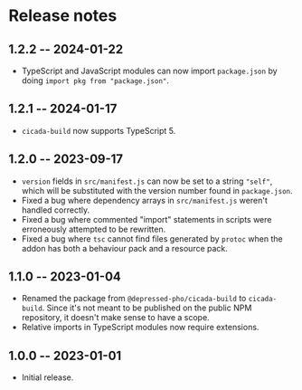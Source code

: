 # Release notes

## 1.2.2 -- 2024-01-22

* TypeScript and JavaScript modules can now import `package.json` by doing
  `import pkg from "package.json"`.

## 1.2.1 -- 2024-01-17

* `cicada-build` now supports TypeScript 5.

## 1.2.0 -- 2023-09-17

* `version` fields in `src/manifest.js` can now be set to a string
  `"self"`, which will be substituted with the version number found in
  `package.json`.
* Fixed a bug where dependency arrays in `src/manifest.js` weren't handled
  correctly.
* Fixed a bug where commented "import" statements in scripts were
  erroneously attempted to be rewritten.
* Fixed a bug where `tsc` cannot find files generated by `protoc` when the
  addon has both a behaviour pack and a resource pack.

## 1.1.0 -- 2023-01-04

* Renamed the package from `@depressed-pho/cicada-build` to
  `cicada-build`. Since it's not meant to be published on the public NPM
  repository, it doesn't make sense to have a scope.
* Relative imports in TypeScript modules now require extensions.

## 1.0.0 -- 2023-01-01

* Initial release.
